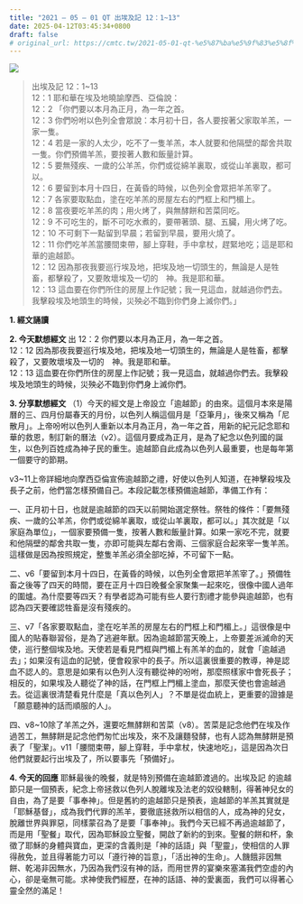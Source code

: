 ```yaml
---
title: "2021 – 05 – 01 QT 出埃及記 12：1~13"
date: 2025-04-12T03:45:34+0800
draft: false
# original_url: https://cmtc.tw/2021-05-01-qt-%e5%87%ba%e5%9f%83%e5%8f%8a%e8%a8%98-12%ef%bc%9a113
---
```


![](/images/qt.jpg)
> 出埃及記 12：1\~13  
> 12：1 耶和華在埃及地曉諭摩西、亞倫說：  
> 12：2 「你們要以本月為正月，為一年之首。  
> 12：3 你們吩咐以色列全會眾說：本月初十日，各人要按著父家取羊羔，一家一隻。  
> 12：4 若是一家的人太少，吃不了一隻羊羔，本人就要和他隔壁的鄰舍共取一隻。你們預備羊羔，要按著人數和飯量計算。  
> 12：5 要無殘疾、一歲的公羊羔，你們或從綿羊裏取，或從山羊裏取，都可以。  
> 12：6 要留到本月十四日，在黃昏的時候，以色列全會眾把羊羔宰了。  
> 12：7 各家要取點血，塗在吃羊羔的房屋左右的門框上和門楣上。  
> 12：8 當夜要吃羊羔的肉；用火烤了，與無酵餅和苦菜同吃。  
> 12：9 不可吃生的，斷不可吃水煮的，要帶著頭、腿、五臟，用火烤了吃。  
> 12：10 不可剩下一點留到早晨；若留到早晨，要用火燒了。  
> 12：11 你們吃羊羔當腰間束帶，腳上穿鞋，手中拿杖，趕緊地吃；這是耶和華的逾越節。  
> 12：12 因為那夜我要巡行埃及地，把埃及地一切頭生的，無論是人是牲畜，都擊殺了，又要敗壞埃及一切的　神。我是耶和華。  
> 12：13 這血要在你們所住的房屋上作記號；我一見這血，就越過你們去。我擊殺埃及地頭生的時候，災殃必不臨到你們身上滅你們。」

**1. 經文誦讀**

**2.  今天默想經文**
出 12：2 你們要以本月為正月，為一年之首。  
12：12 因為那夜我要巡行埃及地，把埃及地一切頭生的，無論是人是牲畜，都擊殺了，又要敗壞埃及一切的　神。我是耶和華。  
12：13 這血要在你們所住的房屋上作記號；我一見這血，就越過你們去。我擊殺埃及地頭生的時候，災殃必不臨到你們身上滅你們。

**3. 分享默想經文**
（1）今天的經文是上帝設立「逾越節」的由來。這個月本來是陽曆的三、四月份屬春天的月份，以色列人稱這個月是「亞筆月」，後來又稱為「尼散月」。上帝吩咐以色列人重新以本月為正月，為一年之首，用新的紀元記念耶和華的救恩，制訂新的曆法（v2）。這個月要成為正月，是為了紀念以色列國的誕生，以色列百姓成為神子民的重生。逾越節自此成為以色列人最重要，也是每年第一個要守的節期。

v3\~11上帝詳細地向摩西亞倫宣佈逾越節之禮，好使以色列人知道，在神擊殺埃及長子之前，他們當怎樣預備自己。本段記載怎樣預備逾越節，準備工作有：

一、正月初十日，也就是逾越節的四天以前開始選定祭牲。祭牲的條件：「要無殘疾、一歲的公羊羔，你們或從綿羊裏取，或從山羊裏取，都可以。」其次就是「以家庭為單位」，一個家要預備一隻，按著人數和飯量計算。如果一家吃不完，就要和他隔壁的鄰舍共取一隻，亦即可能與左鄰右舍兩、三個家庭合起來宰一隻羊羔。這樣做是因為按照規定，整隻羊羔必須全部吃掉，不可留下一點。

二、v6「要留到本月十四日，在黃昏的時候，以色列全會眾把羊羔宰了。」預備牲畜之後等了四天的時間，要在正月十四日晚餐全家聚集一起來吃，很像中國人過年的圍爐。為什麼要等四天？有學者認為可能有些人要行割禮才能參與逾越節，也有認為四天要確認牲畜是沒有殘疾的。

三、v7「各家要取點血，塗在吃羊羔的房屋左右的門框上和門楣上。」這很像是中國人的貼春聯習俗，是為了逃避年獸。因為逾越節當天晚上，上帝要差派滅命的天使，巡行整個埃及地。天使若是看見門框與門楣上有羔羊的血的，就會「逾越過去」；如果沒有這血的記號，便會殺家中的長子。所以這裏很重要的教導，神是認血不認人的。意思是如果有以色列人沒有聽從神的吩咐，那麼照樣家中會死長子；相反的，如果埃及人聽從了神的話，在門框上門楣上塗血，那麼天使也會逾越過去。從這裏很清楚看見什麼是「真以色列人」？不單是從血統上，更重要的證據是「願意聽神的話而順服的人」。

四、v8\~10除了羊羔之外，還要吃無酵餅和苦菜（v8）。苦菜是記念他們在埃及作過苦工，無酵餅是記念他們匆忙出埃及，來不及讓麵發酵，也有人認為無酵餅是預表了「聖潔」。v11「腰間束帶，腳上穿鞋，手中拿杖，快速地吃」，這是因為次日他們就要起行出埃及了，所以要事先「預備好」。

**4. 今天的回應**
耶穌最後的晚餐，就是特別預備在逾越節渡過的。出埃及記 的逾越節只是一個預表，紀念上帝拯救以色列人脫離埃及法老的奴役轄制，得著神兒女的自由，為了是要「事奉神」。但是舊約的逾越節只是預表，逾越節的羊羔其實就是「耶穌基督」，成為我們代罪的羔羊，要徹底拯救所以相信的人，成為神的兒女，脫離世界與罪惡，同樣蒙召為了是要「事奉神」。我們今天已經不再過逾越節了，而是用「聖餐」取代，因為耶穌設立聖餐，開啟了新約的到來。聖餐的餅和杯，象徵了耶穌的身體與寶血，更深的含義則是「神的話語」與「聖靈」，使相信的人罪得赦免，並且得著能力可以「遵行神的旨意」，「活出神的生命」。人饑餓非因無餅、乾渴非因無水，乃因為我們沒有神的話，而用世界的宴樂來塞滿我們空虛的內心，卻是毫無可能。求神使我們經歷，在神的話語、神的愛裏面，我們可以得著心靈全然的滿足！

